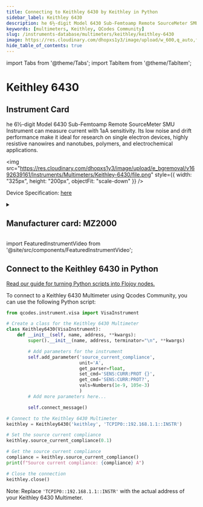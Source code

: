 ```yaml
---
title: Connecting to Keithley 6430 by Keithley in Python
sidebar_label: Keithley 6430
description: he 6½-digit Model 6430 Sub-Femtoamp Remote SourceMeter SMU Instrument can measure current with 1aA sensitivity. Its low noise and drift performance make it ideal for research on single electron devices, highly resistive nanowires and nanotubes, polymers, and electrochemical applications.
keywords: [multimeters, Keithley, QCodes Community]
slug: /instruments-database/multimeters/keithley/keithley-6430
image: https://res.cloudinary.com/dhopxs1y3/image/upload/w_600,q_auto,f_auto/e_bgremoval/v1692639161/Instruments/Multimeters/Keithley-6430/file.jpg
hide_table_of_contents: true
---
```


import Tabs from '@theme/Tabs';
import TabItem from '@theme/TabItem';

# Keithley 6430

## Instrument Card

<div className="flex">

<div>

he 6½-digit Model 6430 Sub-Femtoamp Remote SourceMeter SMU Instrument can measure current with 1aA sensitivity. Its low noise and drift performance make it ideal for research on single electron devices, highly resistive nanowires and nanotubes, polymers, and electrochemical applications.

</div>

<img src="https://res.cloudinary.com/dhopxs1y3/image/upload/e_bgremoval/v1692639161/Instruments/Multimeters/Keithley-6430/file.png" style={{ width: "325px", height: "200px", objectFit: "scale-down" }} />

</div>

<div className="flex text-center">

<p>Device Specification: <a target="\_blank" href="https://download.tek.com/datasheet/6430.pdf">here</a></p>

</div>

<details style={{ marginTop: "15px"}}>
<summary><h2>Manufacturer card: MZ2000</h2></summary>

<img src="https://res.cloudinary.com/dhopxs1y3/image/upload/v1692806202/Instruments/Vendor%20Logos/Keithley.png" style={{ width: "100%", height: "170px",objectFit: "scale-down" }} />

Keithley Instruments is a measurement and instrument company headquartered in Solon, Ohio, that develops, manufactures, markets, and sells data acquisition products, as well as complete systems for high-volume production and assembly testing.

<ul>
  <li>Headquarters: Cleveland, Ohio, United States</li>
  <li>Yearly Revenue (millions, USD): 110.6</li>
  <li>Vendor Website: <a href="https://www.tek.com/en">here</a></li>
</ul>
</details>

import FeaturedInstrumentVideo from '@site/src/components/FeaturedInstrumentVideo';

<FeaturedInstrumentVideo category='WIDGET2000' manufacturer='MZ2000'></FeaturedInstrumentVideo>


## Connect to the Keithley 6430 in Python

[Read our guide for turning Python scripts into Flojoy nodes.](https://docs.flojoy.ai/custom-nodes/creating-custom-node/)
<Tabs>

<TabItem value="Flojoy" label="Flojoy" className="flojoy-instrument-tabs">

<NodeCardCollection category='WIDGET2000' manufacturer='MZ2000'></NodeCardCollection>

</TabItem>
<TabItem value="QCodes Community" label="QCodes Community">

To connect to a Keithley 6430 Multimeter using Qcodes Community, you can use the following Python script:

```python
from qcodes.instrument.visa import VisaInstrument

# Create a class for the Keithley 6430 Multimeter
class Keithley6430(VisaInstrument):
    def __init__(self, name, address, **kwargs):
        super().__init__(name, address, terminator="\n", **kwargs)

        # Add parameters for the instrument
        self.add_parameter('source_current_compliance',
                           unit='A',
                           get_parser=float,
                           set_cmd='SENS:CURR:PROT {}',
                           get_cmd='SENS:CURR:PROT?',
                           vals=Numbers(1e-9, 105e-3)
                           )
        # Add more parameters here...

        self.connect_message()

# Connect to the Keithley 6430 Multimeter
keithley = Keithley6430('keithley', 'TCPIP0::192.168.1.1::INSTR')

# Set the source current compliance
keithley.source_current_compliance(0.1)

# Get the source current compliance
compliance = keithley.source_current_compliance()
print(f"Source current compliance: {compliance} A")

# Close the connection
keithley.close()
```

Note: Replace `'TCPIP0::192.168.1.1::INSTR'` with the actual address of your Keithley 6430 Multimeter.

</TabItem>
</Tabs>